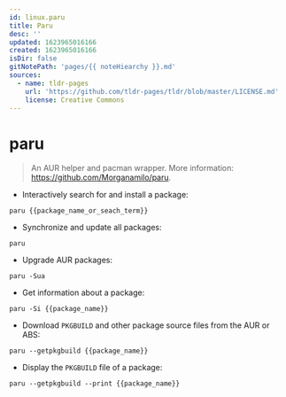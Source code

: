 ```yaml
---
id: linux.paru
title: Paru
desc: ''
updated: 1623965016166
created: 1623965016166
isDir: false
gitNotePath: 'pages/{{ noteHiearchy }}.md'
sources:
  - name: tldr-pages
    url: 'https://github.com/tldr-pages/tldr/blob/master/LICENSE.md'
    license: Creative Commons
---
```

# paru

> An AUR helper and pacman wrapper.
> More information: <https://github.com/Morganamilo/paru>.

- Interactively search for and install a package:

`paru {{package_name_or_seach_term}}`

- Synchronize and update all packages:

`paru`

- Upgrade AUR packages:

`paru -Sua`

- Get information about a package:

`paru -Si {{package_name}}`

- Download `PKGBUILD` and other package source files from the AUR or ABS:

`paru --getpkgbuild {{package_name}}`

- Display the `PKGBUILD` file of a package:

`paru --getpkgbuild --print {{package_name}}`

